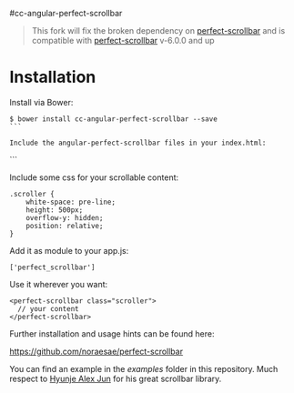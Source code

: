 #cc-angular-perfect-scrollbar
> This fork will fix the broken dependency on [perfect-scrollbar](https://github.com/noraesae/perfect-scrollbar) and is
compatible with [perfect-scrollbar](https://github.com/noraesae/perfect-scrollbar) v-6.0.0 and up

Installation
=========================

Install via Bower:

````
$ bower install cc-angular-perfect-scrollbar --save
```

Include the angular-perfect-scrollbar files in your index.html:

````
<link rel="stylesheet" href="bower_components/perfect-scrollbar/min/perfect-scrollbar.min.css" />
<script src="bower_components/cc-perfect-scrollbar/min/perfect-scrollbar.min.js"></script>
<script src="bower_components/cc-perfect-scrollbar/min/perfect-scrollbar.with-mousewheel.min.js"></script>
<script src="bower_components/cc-angular-perfect-scrollbar/src/angular-perfect-scrollbar.js"></script>
```

Include some css for your scrollable content:

````
.scroller {
    white-space: pre-line;
    height: 500px;
    overflow-y: hidden;
    position: relative;
}
````

Add it as module to your app.js:

````
['perfect_scrollbar']
````

Use it wherever you want:

````
<perfect-scrollbar class="scroller">
  // your content
</perfect-scrollbar>
````

Further installation and usage hints can be found here:

https://github.com/noraesae/perfect-scrollbar

You can find an example in the *examples* folder in this repository.  Much respect to [Hyunje Alex Jun](https://github.com/noraesae) for his great scrollbar library.
